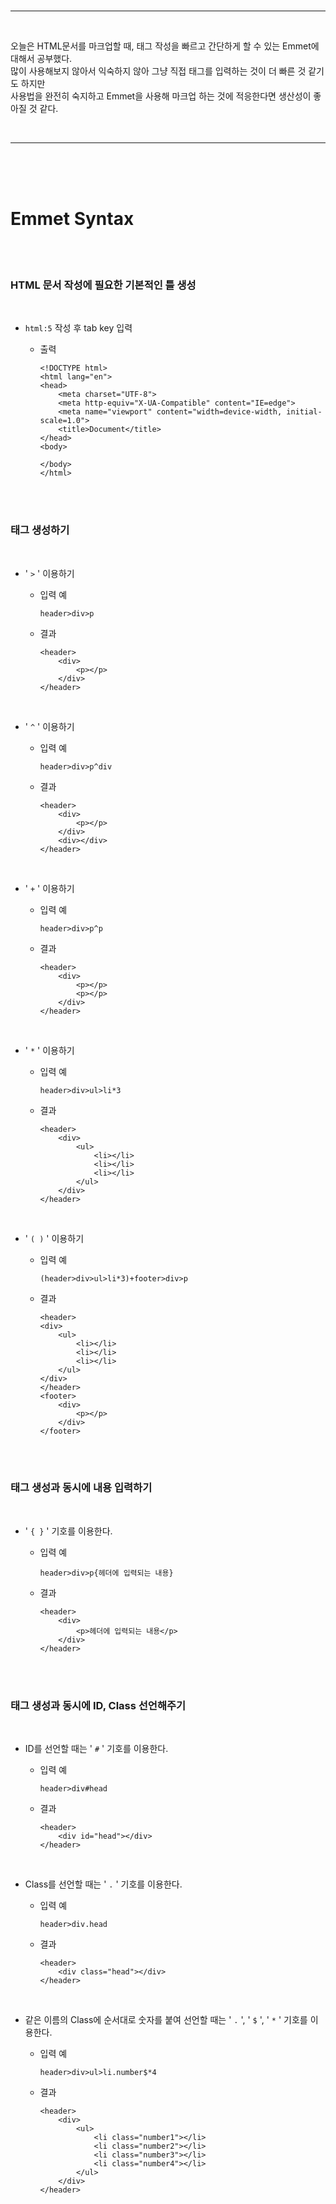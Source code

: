 <br/>

---

<br/>

오늘은 HTML문서를 마크업할 때, 태그 작성을 빠르고 간단하게 할 수 있는 Emmet에 대해서 공부했다.  
많이 사용해보지 않아서 익숙하지 않아 그냥 직접 태그를 입력하는 것이 더 빠른 것 같기도 하지만  
사용법을 완전히 숙지하고 Emmet을 사용해 마크업 하는 것에 적응한다면
생산성이 좋아질 것 같다.

<br/>

---

<br/>
<br/>
<br/>

# Emmet Syntax

<br/>
<br/>

### HTML 문서 작성에 필요한 기본적인 틀 생성

<br/>

- `html:5` 작성 후 tab key 입력

  - 출력

    ```
    <!DOCTYPE html>
    <html lang="en">
    <head>
        <meta charset="UTF-8">
        <meta http-equiv="X-UA-Compatible" content="IE=edge">
        <meta name="viewport" content="width=device-width, initial-scale=1.0">
        <title>Document</title>
    </head>
    <body>

    </body>
    </html>
    ```

<br/>
<br/>

### 태그 생성하기

<br/>

- ' `>` ' 이용하기

  - 입력 예

    ```
    header>div>p
    ```

  - 결과

    ```
    <header>
        <div>
            <p></p>
        </div>
    </header>
    ```

<br/>

- ' `^` ' 이용하기

  - 입력 예

    ```
    header>div>p^div
    ```

  - 결과

    ```
    <header>
        <div>
            <p></p>
        </div>
        <div></div>
    </header>
    ```

<br/>

- ' `+` ' 이용하기

  - 입력 예

    ```
    header>div>p^p
    ```

  - 결과

    ```
    <header>
        <div>
            <p></p>
            <p></p>
        </div>
    </header>
    ```

<br/>

- ' `*` ' 이용하기

  - 입력 예

    ```
    header>div>ul>li*3
    ```

  - 결과

    ```
    <header>
        <div>
            <ul>
                <li></li>
                <li></li>
                <li></li>
            </ul>
        </div>
    </header>
    ```

<br/>

- ' `( )` ' 이용하기

  - 입력 예

    ```
    (header>div>ul>li*3)+footer>div>p
    ```

  - 결과

    ```
    <header>
    <div>
        <ul>
            <li></li>
            <li></li>
            <li></li>
        </ul>
    </div>
    </header>
    <footer>
        <div>
            <p></p>
        </div>
    </footer>
    ```

<br/>
<br/>

### 태그 생성과 동시에 내용 입력하기

<br/>

- ' `{ }` ' 기호를 이용한다.

  - 입력 예

    ```
    header>div>p{헤더에 입력되는 내용}
    ```

  - 결과

    ```
    <header>
        <div>
            <p>헤더에 입력되는 내용</p>
        </div>
    </header>
    ```

<br/>
<br/>

### 태그 생성과 동시에 ID, Class 선언해주기

<br/>

- ID를 선언할 때는 ' `#` ' 기호를 이용한다.

  - 입력 예

    ```
    header>div#head
    ```

  - 결과

    ```
    <header>
        <div id="head"></div>
    </header>
    ```

<br/>

- Class를 선언할 때는 ' `.` ' 기호를 이용한다.

  - 입력 예

    ```
    header>div.head
    ```

  - 결과

    ```
    <header>
        <div class="head"></div>
    </header>
    ```

<br/>

- 같은 이름의 Class에 순서대로 숫자를 붙여 선언할 때는 ' `.` ', ' `$` ', ' `*` ' 기호를 이용한다.

  - 입력 예

    ```
    header>div>ul>li.number$*4
    ```

  - 결과

    ```
    <header>
        <div>
            <ul>
                <li class="number1"></li>
                <li class="number2"></li>
                <li class="number3"></li>
                <li class="number4"></li>
            </ul>
        </div>
    </header>
    ```

